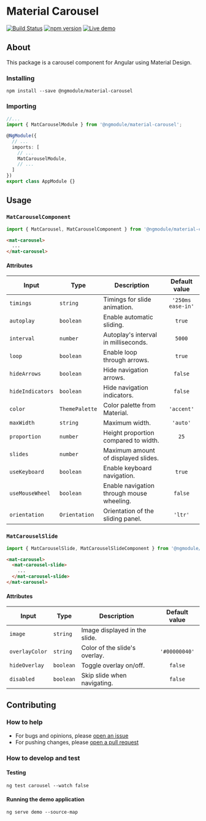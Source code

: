 # Material Carousel
[![Build Status](https://travis-ci.org/gbrlsnchs/material2-carousel.svg?branch=master)](https://travis-ci.org/gbrlsnchs/material2-carousel)
[![npm version](https://badge.fury.io/js/%40ngmodule%2Fmaterial-carousel.svg)](https://badge.fury.io/js/%40ngmodule%2Fmaterial-carousel)
[![Live demo](https://img.shields.io/badge/demo-page-blue.svg)](https://gbrlsnchs.github.io/material2-carousel/)

## About
This package is a carousel component for Angular using Material Design.

### Installing
`npm install --save @ngmodule/material-carousel`

### Importing
```typescript
//...
import { MatCarouselModule } from '@ngmodule/material-carousel';

@NgModule({
  // ...
  imports: [
    // ...
    MatCarouselModule,
    // ...
  ]
})
export class AppModule {}
```

## Usage
### `MatCarouselComponent`
```typescript
import { MatCarousel, MatCarouselComponent } from '@ngmodule/material-carousel';
```
```html
<mat-carousel>
  ...
</mat-carousel>
```
#### Attributes
| Input            |  Type          | Description                               | Default value     |
| ---------------- | -------------- | ----------------------------------------- | :---------------: |
| `timings`        | `string`       | Timings for slide animation.              | `'250ms ease-in'` |
| `autoplay`       | `boolean`      | Enable automatic sliding.                 | `true`            |
| `interval`       | `number`       | Autoplay's interval in milliseconds.      | `5000`            |
| `loop`           | `boolean`      | Enable loop through arrows.               | `true`            |
| `hideArrows`     | `boolean`      | Hide navigation arrows.                   | `false`           |
| `hideIndicators` | `boolean`      | Hide navigation indicators.               | `false`           |
| `color`          | `ThemePalette` | Color palette from Material.              | `'accent'`        |
| `maxWidth`       | `string`       | Maximum width.                            | `'auto'`          |
| `proportion`     | `number`       | Height proportion compared to width.      | `25`              |
| `slides`         | `number`       | Maximum amount of displayed slides.       |                   |
| `useKeyboard`    | `boolean`      | Enable keyboard navigation.               | `true`            |
| `useMouseWheel`  | `boolean`      | Enable navigation through mouse wheeling. | `false`           |
| `orientation`    | `Orientation`  | Orientation of the sliding panel.         | `'ltr'`           |

### `MatCarouselSlide`
```typescript
import { MatCarouselSlide, MatCarouselSlideComponent } from '@ngmodule/material-carousel';
```
```html
<mat-carousel>
  <mat-carousel-slide>
    ...
  </mat-carousel-slide>
</mat-carousel>
```
#### Attributes
| Input          | Type      | Description                   | Default value |
| -------------- | --------- | ----------------------------- | :-----------: |
| `image`        | `string`  | Image displayed in the slide. |               |
| `overlayColor` | `string`  | Color of the slide's overlay. | `'#00000040'` |
| `hideOverlay`  | `boolean` | Toggle overlay on/off.        | `false`       |
| `disabled`     | `boolean` | Skip slide when navigating.   | `false`       |

## Contributing
### How to help
- For bugs and opinions, please [open an issue](https://github.com/gbrlsnchs/material2-carousel/issues/new)
- For pushing changes, please [open a pull request](https://github.com/gbrlsnchs/material2-carousel/compare)

### How to develop and test
#### Testing
`ng test carousel --watch false`
#### Running the demo application
`ng serve demo --source-map`
